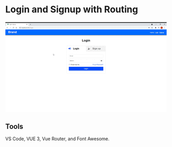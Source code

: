 # Login and Signup with Routing
![](login-signup.gif)

## Tools
VS Code, VUE 3, Vue Router, and Font Awesome.
